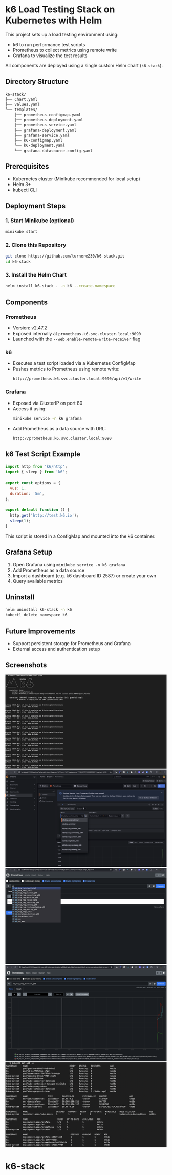 # k6 Load Testing Stack on Kubernetes with Helm

This project sets up a load testing environment using:

- k6 to run performance test scripts
- Prometheus to collect metrics using remote write
- Grafana to visualize the test results

All components are deployed using a single custom Helm chart (`k6-stack`).

## Directory Structure

```
k6-stack/
├── Chart.yaml
├── values.yaml
└── templates/
    ├── prometheus-configmap.yaml
    ├── prometheus-deployment.yaml
    ├── prometheus-service.yaml
    ├── grafana-deployment.yaml
    ├── grafana-service.yaml
    ├── k6-configmap.yaml
    └── k6-deployment.yaml
    └── grafana-datasource-config.yaml
```

## Prerequisites

- Kubernetes cluster (Minikube recommended for local setup)
- Helm 3+
- kubectl CLI

## Deployment Steps

### 1. Start Minikube (optional)

```bash
minikube start
```

### 2. Clone this Repository

```bash
git clone https://github.com/turnere230/k6-stack.git
cd k6-stack
```

### 3. Install the Helm Chart

```bash
helm install k6-stack . -n k6 --create-namespace
```

## Components

### Prometheus

- Version: v2.47.2
- Exposed internally at `prometheus.k6.svc.cluster.local:9090`
- Launched with the `--web.enable-remote-write-receiver` flag

### k6

- Executes a test script loaded via a Kubernetes ConfigMap
- Pushes metrics to Prometheus using remote write:
  ```
  http://prometheus.k6.svc.cluster.local:9090/api/v1/write
  ```

### Grafana

- Exposed via ClusterIP on port 80
- Access it using:
  ```bash
  minikube service -n k6 grafana
  ```
- Add Prometheus as a data source with URL:
  ```
  http://prometheus.k6.svc.cluster.local:9090
  ```

## k6 Test Script Example

```javascript
import http from 'k6/http';
import { sleep } from 'k6';

export const options = {
  vus: 1,
  duration: '5m',
};

export default function () {
  http.get('http://test.k6.io');
  sleep(1);
}
```

This script is stored in a ConfigMap and mounted into the k6 container.

## Grafana Setup

1. Open Grafana using `minikube service -n k6 grafana`
2. Add Prometheus as a data source
3. Import a dashboard (e.g. k6 dashboard ID 2587) or create your own
4. Query available metrics

## Uninstall

```bash
helm uninstall k6-stack -n k6
kubectl delete namespace k6
```

## Future Improvements
- Support persistent storage for Prometheus and Grafana
- External access and authentication setup

## Screenshots

![k6-logs](k6-logs.png)
![k6-metrics-grafana](k6-metrics-grafana.png)
![k6-metrics-list-prometheus](k6-metrics-list-prometheus.png)
![k6-metrics-prometheus](k6-metrics-prometheus.png)
![deployed-services](deployed-services.png)

# k6-stack
